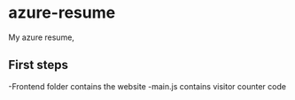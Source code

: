 # azure-resume
My azure resume,

## First steps
-Frontend folder contains the website
-main.js contains visitor counter code